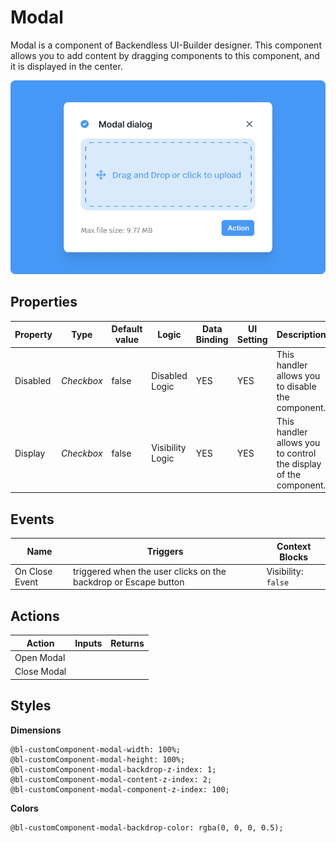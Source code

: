 # Modal
Modal is a component of Backendless UI-Builder designer. This component allows you to add content by dragging components to this component, and it is displayed in the center.

<p align="center">
  <img src="./thumbnail.png" alt="main thumbnail" width="780" />
</p>

## Properties

| Property | Type       | Default value | Logic            | Data Binding | UI Setting | Description                                                      |
|----------|------------|---------------|------------------|--------------|------------|------------------------------------------------------------------|
| Disabled | *Checkbox* | false         | Disabled Logic   | YES          | YES        | This handler allows you to disable the component.                |
| Display  | *Checkbox* | false         | Visibility Logic | YES          | YES        | This handler allows you to control the display of the component. |

## Events

| Name              | Triggers                                                             | Context Blocks                                               |
|-------------------|----------------------------------------------------------------------|--------------------------------------------------------------|
| On Close Event    | triggered when the user clicks on the backdrop or Escape button      | Visibility: `false`                                          |

## Actions

| Action         | Inputs        | Returns        |
|----------------|---------------|----------------|
| Open Modal     |               |                |
| Close Modal    |               |                |

## Styles

**Dimensions**
````
@bl-customComponent-modal-width: 100%;
@bl-customComponent-modal-height: 100%;
@bl-customComponent-modal-backdrop-z-index: 1;
@bl-customComponent-modal-content-z-index: 2;
@bl-customComponent-modal-component-z-index: 100;
````

**Colors**
````
@bl-customComponent-modal-backdrop-color: rgba(0, 0, 0, 0.5);
````
